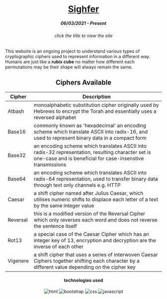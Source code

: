 <h1 align="center"><a href="https://ormux.github.io/sighfer">Sighfer</a></h1>

<h5 align="center">06/03/2021 - Present</h5>

<h6 align="center">click the title to view the site</h6>


This website is an ongoing project to understand various types of cryptographic ciphers used to represent information in a  different way. Humans are just like a __rubix cube__ no matter how different each permutations may be their shape will always remain the same.

<h2 align="center">Ciphers Available</h2>

| Cipher    | Description |
------------|-------------|
| Atbash    | monoalphabetic substitution cipher originally used by Hebrews to encrypt the Torah and essentially uses a reversed alphabet |
| Base16    | commonly known as 'hexadecimal' an encoding scheme which translate ASCII into radix-16, and used to represent binary data in a compact form |
| Base32    | an encoding scheme which translates ASCII into radix-32 representation, resulting character set is one-case and is beneficial for case-insenstive transmissions |
| Base64    | an encoding scheme which translates ASCII into radix-64 representation, used to transfer binary data through text only channels e.g. HTTP |
| Caesar    | a shift cipher named after Julius Caesar, which utilises numeric shifts to displace each letter of a text by the same integer value |
| Reversal  | this is a modified version of the Reversal Cipher which only reverses each word and does not reverse the sentence itself |
| Rot13     | a special case of the Caesar Cipher which has an integer key of 13, encryption and decryption are the inverse of each other |
| Vigenere  | a shift cipher that uses a series of interwoven Caesar Ciphers together shifting each character by a different value depending on the cipher key |

<h4 align="center">technologies used</h4>

<div align="center">
   <img alt="html" src="https://img.shields.io/badge/-HTML-black?logo=html5">
   <img alt="bootstrap" src="https://img.shields.io/badge/-Bootstrap-black?logo=bootstrap">
   <img alt="css" src="https://img.shields.io/badge/-CSS-black?logo=css3">
   <img alt="javascript" src="https://img.shields.io/badge/-JavaScript-black?logo=javascript">
</div>
